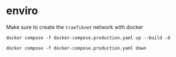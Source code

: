 # enviro

Make sure to create the `traefiknet` network with docker

```
docker compose -f docker-compose.production.yaml up --build -d

docker compose -f docker-compose.production.yaml down
```
